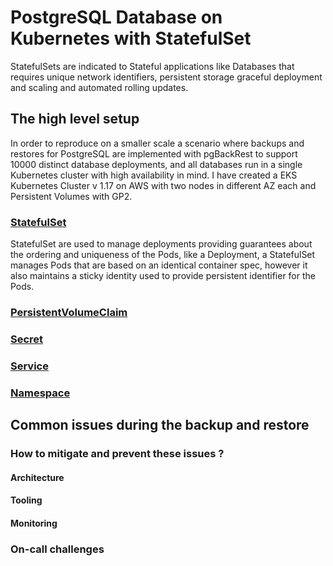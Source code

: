 # PostgreSQL Database on Kubernetes with StatefulSet

StatefulSets are indicated to Stateful applications like Databases that requires unique network identifiers, persistent storage graceful deployment and scaling and automated rolling updates.

## The high level setup 

In order to reproduce on a smaller scale a scenario where backups and restores for PostgreSQL are implemented with pgBackRest to support 10000 distinct database deployments, and all databases run in a single Kubernetes cluster with high availability in mind. I have created a EKS Kubernetes Cluster v 1.17 on AWS with two nodes in different AZ each and Persistent Volumes with GP2.

### [StatefulSet](../blob/master/manifests/StatefulSet.yaml)

StatefulSet are used to manage deployments providing guarantees about the ordering and uniqueness of the Pods, like a Deployment, a StatefulSet manages Pods that are based on an identical container spec, however it also maintains a sticky identity used to provide persistent identifier for the Pods.

### [PersistentVolumeClaim](../blob/master/manifests/PersistentVolumeClaim.yaml)

### [Secret](../blob/master/manifests/Secret.yaml)

### [Service](../blob/master/manifests/Service.yaml)

### [Namespace](../blob/master/manifests/Namespace.yaml)

## Common issues during the backup and restore 

### How to mitigate and prevent these issues ? 
####  Architecture
#### Tooling 
####  Monitoring
### On-call challenges 

